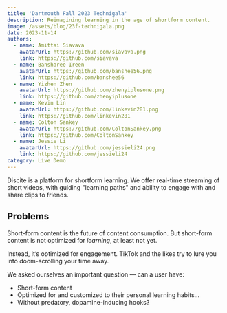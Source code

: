 ```yaml
---
title: 'Dartmouth Fall 2023 Technigala'
description: Reimagining learning in the age of shortform content.
image: /assets/blog/23f-technigala.png
date: 2023-11-14
authors:
  - name: Amittai Siavava
    avatarUrl: https://github.com/siavava.png
    link: https://github.com/siavava
  - name: Bansharee Ireen
    avatarUrl: https://github.com/banshee56.png
    link: https://github.com/banshee56
  - name: Yizhen Zhen
    avatarUrl: https://github.com/zhenyiplusone.png
    link: https://github.com/zhenyiplusone
  - name: Kevin Lin
    avatarUrl: https://github.com/linkevin281.png
    link: https://github.com/linkevin281
  - name: Colton Sankey
    avatarUrl: https://github.com/ColtonSankey.png
    link: https://github.com/ColtonSankey
  - name: Jessie Li
    avatarUrl: https://github.com/jessieli24.png
    link: https://github.com/jessieli24
category: Live Demo
---
```


Discite is a platform for shortform learning.
We offer real-time streaming of short videos, with guiding "learning paths"
and ability to engage with and share clips to friends.

## Problems

Short-form content is the future of content consumption.
But short-form content is not optimized for _learning_, at least not yet.

Instead, it’s optimized for engagement.
TikTok and the likes try to lure you into doom-scrolling your time away.

We asked ourselves an important question &mdash; can a user have:

- Short-form content
- Optimized for and customized to their personal learning habits…
- Without predatory, dopamine-inducing hooks?
